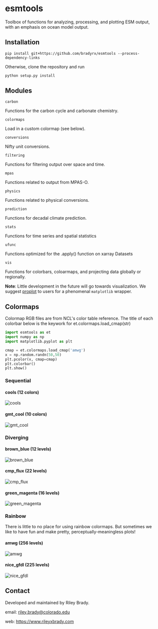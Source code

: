 # esmtools

Toolbox of functions for analyzing, processing, and plotting ESM output, with an emphasis on ocean model output. 

## Installation
```shell
pip install git+https://github.com/bradyrx/esmtools --process-dependency-links
```

Otherwise, clone the repository and run 

```python
python setup.py install
```

## Modules

`carbon`

Functions for the carbon cycle and carbonate chemistry.

`colormaps`

Load in a custom colormap (see below).

`conversions`

Nifty unit conversions.

`filtering`

Functions for filtering output over space and time.

`mpas`

Functions related to output from MPAS-O.

`physics`

Functions related to physical conversions.

`prediction`

Functions for decadal climate prediction.

`stats`

Functions for time series and spatial statistics

`ufunc`

Functions optimized for the .apply() function on xarray Datasets

`vis`

Functions for colorbars, coloarmaps, and projecting data globally or regionally.

**Note**: Little development in the future will go towards visualization. We suggest [proplot](https://github.com/lukelbd/proplot) to users for a phenomenal `matplotlib` wrapper.

## Colormaps

Colormap RGB files are from NCL's color table reference. The title of each colorbar below is the keywork for et.colormaps.load_cmap(str)

```python
import esmtools as et
import numpy as np
import matplotlib.pyplot as plt

cmap = et.colormaps.load_cmap('amwg')
x = np.random.randn(50,50)
plt.pcolor(x, cmap=cmap)
plt.colorbar()
plt.show()
```

### Sequential

#### cools (12 colors)
![cools](https://www.ncl.ucar.edu/Document/Graphics/ColorTables/Images/precip_11lev_labelbar.500.png "cools")

#### gmt_cool (10 colors)
![gmt_cool](https://www.ncl.ucar.edu/Document/Graphics/ColorTables/Images/GMT_cool_labelbar.500.png "gmt_cool")

### Diverging

#### brown_blue (12 levels)
![brown_blue](https://www.ncl.ucar.edu/Document/Graphics/ColorTables/Images/BrownBlue12_labelbar.500.png "brown_blue")

#### cmp_flux (22 levels)
![cmp_flux](https://www.ncl.ucar.edu/Document/Graphics/ColorTables/Images/cmp_flux_labelbar.500.png "cmp_flux")

#### green_magenta (16 levels)
![green_magenta](https://www.ncl.ucar.edu/Document/Graphics/ColorTables/Images/GreenMagenta16_labelbar.500.png "green_magenta")

### Rainbow
There is little to no place for using rainbow colormaps. But sometimes we like to have fun and make pretty, perceptually-meaningless plots!

#### amwg (256 levels)
![amwg](https://www.ncl.ucar.edu/Document/Graphics/ColorTables/Images/amwg256_labelbar.500.png "amwg")

#### nice_gfdl (225 levels)
![nice_gfdl](https://www.ncl.ucar.edu/Document/Graphics/ColorTables/Images/nice_gfdl_labelbar.500.png "nice_gfdl")

## Contact
Developed and maintained by Riley Brady.

email: riley.brady@colorado.edu

web: https://www.rileyxbrady.com
